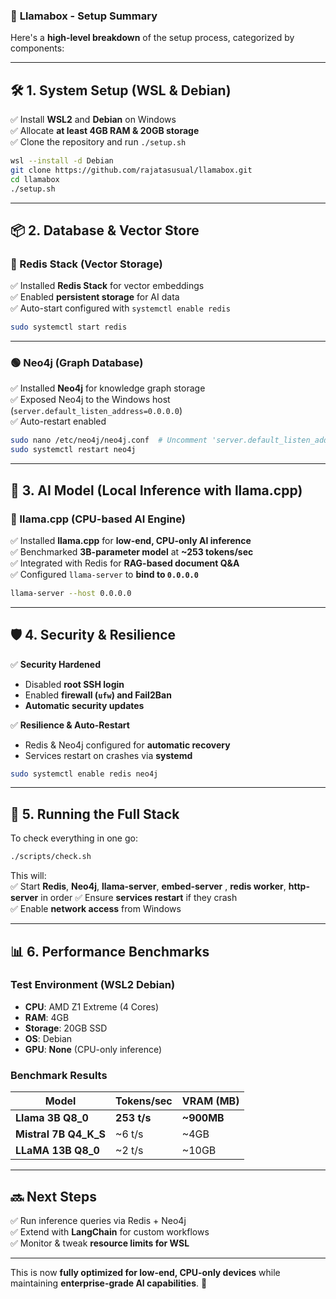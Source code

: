 ### 🚀 **Llamabox - Setup Summary**  

Here's a **high-level breakdown** of the setup process, categorized by components:  

---

## **🛠 1. System Setup (WSL & Debian)**  
✅ Install **WSL2** and **Debian** on Windows  
✅ Allocate **at least 4GB RAM & 20GB storage**  
✅ Clone the repository and run `./setup.sh`  

```sh
wsl --install -d Debian
git clone https://github.com/rajatasusual/llamabox.git
cd llamabox
./setup.sh
```

---

## **📦 2. Database & Vector Store**  

### **🔴 Redis Stack (Vector Storage)**
✅ Installed **Redis Stack** for vector embeddings  
✅ Enabled **persistent storage** for AI data  
✅ Auto-start configured with `systemctl enable redis`  

```sh
sudo systemctl start redis
```

---

### **🟢 Neo4j (Graph Database)**
✅ Installed **Neo4j** for knowledge graph storage  
✅ Exposed Neo4j to the Windows host (`server.default_listen_address=0.0.0.0`)  
✅ Auto-restart enabled  

```sh
sudo nano /etc/neo4j/neo4j.conf  # Uncomment 'server.default_listen_address=0.0.0.0'
sudo systemctl restart neo4j
```

---

## **🧠 3. AI Model (Local Inference with llama.cpp)**  

### **🤖 llama.cpp (CPU-based AI Engine)**
✅ Installed **llama.cpp** for **low-end, CPU-only AI inference**  
✅ Benchmarked **3B-parameter model** at **~253 tokens/sec**  
✅ Integrated with Redis for **RAG-based document Q&A**  
✅ Configured `llama-server` to **bind to `0.0.0.0`**  

```sh
llama-server --host 0.0.0.0
```

---

## **🛡 4. Security & Resilience**  

✅ **Security Hardened**  
   - Disabled **root SSH login**  
   - Enabled **firewall (`ufw`) and Fail2Ban**  
   - **Automatic security updates**  

✅ **Resilience & Auto-Restart**  
   - Redis & Neo4j configured for **automatic recovery**  
   - Services restart on crashes via **systemd**  

```sh
sudo systemctl enable redis neo4j
```

---

## **🚀 5. Running the Full Stack**  

To check everything in one go:  

```sh
./scripts/check.sh
```

This will:  
✅ Start **Redis**, **Neo4j**, **llama-server**, **embed-server** , **redis worker**, **http-server** in order
✅ Ensure **services restart** if they crash  
✅ Enable **network access** from Windows  

---

## **📊 6. Performance Benchmarks**  

### **Test Environment (WSL2 Debian)**
- **CPU**: AMD Z1 Extreme (4 Cores)  
- **RAM**: 4GB  
- **Storage**: 20GB SSD  
- **OS**: Debian  
- **GPU**: **None** (CPU-only inference)  

### **Benchmark Results**
| Model                | Tokens/sec | VRAM (MB) |
|----------------------|-----------|-----------|
| **Llama 3B Q8_0**    | **253 t/s** | **~900MB** |
| **Mistral 7B Q4_K_S** | ~6 t/s    | ~4GB      |
| **LLaMA 13B Q8_0**  | ~2 t/s    | ~10GB     |

---

## **🔜 Next Steps**  
✅ Run inference queries via Redis + Neo4j  
✅ Extend with **LangChain** for custom workflows  
✅ Monitor & tweak **resource limits for WSL**  

---

This is now **fully optimized for low-end, CPU-only devices** while maintaining **enterprise-grade AI capabilities**. 🚀